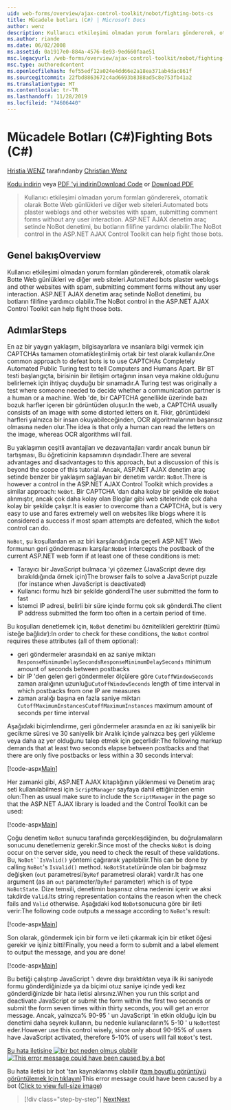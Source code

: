 ```yaml
---
uid: web-forms/overview/ajax-control-toolkit/nobot/fighting-bots-cs
title: Mücadele botları (C#) | Microsoft Docs
author: wenz
description: Kullanıcı etkileşimi olmadan yorum formları göndererek, otomatik olarak Botte Web günlükleri ve diğer web siteleri. ASP.NET AJAX con içindeki NoBot denetimi...
ms.author: riande
ms.date: 06/02/2008
ms.assetid: 0a1917e0-884a-4576-8e93-9ed660faae51
msc.legacyurl: /web-forms/overview/ajax-control-toolkit/nobot/fighting-bots-cs
msc.type: authoredcontent
ms.openlocfilehash: fef55edf12a024e4dd66e2a18ea371ab4dac861f
ms.sourcegitcommit: 22fbd8863672c4ad6693b8388ad5c8e753fb41a2
ms.translationtype: MT
ms.contentlocale: tr-TR
ms.lasthandoff: 11/28/2019
ms.locfileid: "74606440"
---
```

# <a name="fighting-bots-c"></a><span data-ttu-id="f99b7-104">Mücadele Botları (C#)</span><span class="sxs-lookup"><span data-stu-id="f99b7-104">Fighting Bots (C#)</span></span>

<span data-ttu-id="f99b7-105">[Hristia WENZ](https://github.com/wenz) tarafından</span><span class="sxs-lookup"><span data-stu-id="f99b7-105">by [Christian Wenz](https://github.com/wenz)</span></span>

<span data-ttu-id="f99b7-106">[Kodu indirin](https://download.microsoft.com/download/9/3/f/93f8daea-bebd-4821-833b-95205389c7d0/NoBot0.cs.zip) veya [PDF 'yi indirin](https://download.microsoft.com/download/b/6/a/b6ae89ee-df69-4c87-9bfb-ad1eb2b23373/nobot0CS.pdf)</span><span class="sxs-lookup"><span data-stu-id="f99b7-106">[Download Code](https://download.microsoft.com/download/9/3/f/93f8daea-bebd-4821-833b-95205389c7d0/NoBot0.cs.zip) or [Download PDF](https://download.microsoft.com/download/b/6/a/b6ae89ee-df69-4c87-9bfb-ad1eb2b23373/nobot0CS.pdf)</span></span>

> <span data-ttu-id="f99b7-107">Kullanıcı etkileşimi olmadan yorum formları göndererek, otomatik olarak Botte Web günlükleri ve diğer web siteleri.</span><span class="sxs-lookup"><span data-stu-id="f99b7-107">Automated bots plaster weblogs and other websites with spam, submitting comment forms without any user interaction.</span></span> <span data-ttu-id="f99b7-108">ASP.NET AJAX denetim araç setinde NoBot denetimi, bu botların filifine yardımcı olabilir.</span><span class="sxs-lookup"><span data-stu-id="f99b7-108">The NoBot control in the ASP.NET AJAX Control Toolkit can help fight those bots.</span></span>

## <a name="overview"></a><span data-ttu-id="f99b7-109">Genel bakış</span><span class="sxs-lookup"><span data-stu-id="f99b7-109">Overview</span></span>

<span data-ttu-id="f99b7-110">Kullanıcı etkileşimi olmadan yorum formları göndererek, otomatik olarak Botte Web günlükleri ve diğer web siteleri.</span><span class="sxs-lookup"><span data-stu-id="f99b7-110">Automated bots plaster weblogs and other websites with spam, submitting comment forms without any user interaction.</span></span> <span data-ttu-id="f99b7-111">ASP.NET AJAX denetim araç setinde NoBot denetimi, bu botların filifine yardımcı olabilir.</span><span class="sxs-lookup"><span data-stu-id="f99b7-111">The NoBot control in the ASP.NET AJAX Control Toolkit can help fight those bots.</span></span>

## <a name="steps"></a><span data-ttu-id="f99b7-112">Adımlar</span><span class="sxs-lookup"><span data-stu-id="f99b7-112">Steps</span></span>

<span data-ttu-id="f99b7-113">En az bir yaygın yaklaşım, bilgisayarlara ve ınsanlara bilgi vermek için CAPTCHAs tamamen otomatikleştirilmiş ortak bir test olarak kullanılır.</span><span class="sxs-lookup"><span data-stu-id="f99b7-113">One common approach to defeat bots is to use CAPTCHAs Completely Automated Public Turing test to tell Computers and Humans Apart.</span></span> <span data-ttu-id="f99b7-114">Bir BT testi başlangıçta, birisinin bir iletişim ortağının insan veya makine olduğunu belirlemek için ihtiyaç duyduğu bir sınamadır.</span><span class="sxs-lookup"><span data-stu-id="f99b7-114">A Turing test was originally a test where someone needed to decide whether a communication partner is a human or a machine.</span></span> <span data-ttu-id="f99b7-115">Web 'de, bir CAPTCHA genellikle üzerinde bazı bozuk harfler içeren bir görüntüden oluşur.</span><span class="sxs-lookup"><span data-stu-id="f99b7-115">In the web, a CAPTCHA usually consists of an image with some distorted letters on it.</span></span> <span data-ttu-id="f99b7-116">Fikir, görüntüdeki harfleri yalnızca bir insan okuyabileceğinden, OCR algoritmalarının başarısız olmasına neden olur.</span><span class="sxs-lookup"><span data-stu-id="f99b7-116">The idea is that only a human can read the letters on the image, whereas OCR algorithms will fail.</span></span>

<span data-ttu-id="f99b7-117">Bu yaklaşımın çeşitli avantajları ve dezavantajları vardır ancak bunun bir tartışması, Bu öğreticinin kapsamının dışındadır.</span><span class="sxs-lookup"><span data-stu-id="f99b7-117">There are several advantages and disadvantages to this approach, but a discussion of this is beyond the scope of this tutorial.</span></span> <span data-ttu-id="f99b7-118">Ancak, ASP.NET AJAX denetim araç setinde benzer bir yaklaşım sağlayan bir denetim vardır: `NoBot`.</span><span class="sxs-lookup"><span data-stu-id="f99b7-118">There is however a control in the ASP.NET AJAX Control Toolkit which provides a similar approach: `NoBot`.</span></span> <span data-ttu-id="f99b7-119">Bir CAPTCHA 'dan daha kolay bir şekilde ele `NoBot` alınmıştır, ancak çok daha kolay olan Bloglar gibi web sitelerinde çok daha kolay bir şekilde çalışır.</span><span class="sxs-lookup"><span data-stu-id="f99b7-119">It is easier to overcome than a CAPTCHA, but is very easy to use and fares extremely well on websites like blogs where it is considered a success if most spam attempts are defeated, which the `NoBot` control can do.</span></span>

<span data-ttu-id="f99b7-120">`NoBot`, şu koşullardan en az biri karşılandığında geçerli ASP.NET Web formunun geri göndermasını karşılar:</span><span class="sxs-lookup"><span data-stu-id="f99b7-120">`NoBot` intercepts the postback of the current ASP.NET web form if at least one of these conditions is met:</span></span>

- <span data-ttu-id="f99b7-121">Tarayıcı bir JavaScript bulmaca 'yi çözemez (JavaScript devre dışı bırakıldığında örnek için)</span><span class="sxs-lookup"><span data-stu-id="f99b7-121">The browser fails to solve a JavaScript puzzle (for instance when JavaScript is deactivated)</span></span>
- <span data-ttu-id="f99b7-122">Kullanıcı formu hızlı bir şekilde gönderdi</span><span class="sxs-lookup"><span data-stu-id="f99b7-122">The user submitted the form to fast</span></span>
- <span data-ttu-id="f99b7-123">İstemci IP adresi, belirli bir süre içinde formu çok sık gönderdi.</span><span class="sxs-lookup"><span data-stu-id="f99b7-123">The client IP address submitted the form too often in a certain period of time.</span></span>

<span data-ttu-id="f99b7-124">Bu koşulları denetlemek için, `NoBot` denetimi bu öznitelikleri gerektirir (tümü isteğe bağlıdır):</span><span class="sxs-lookup"><span data-stu-id="f99b7-124">In order to check for these conditions, the `NoBot` control requires these attributes (all of them optional):</span></span>

- <span data-ttu-id="f99b7-125">geri göndermeler arasındaki en az saniye miktarı `ResponseMinimumDelaySeconds`</span><span class="sxs-lookup"><span data-stu-id="f99b7-125">`ResponseMinimumDelaySeconds` minimum amount of seconds between postbacks</span></span>
- <span data-ttu-id="f99b7-126">bir IP 'den gelen geri göndermeler ölçülere göre `CutoffWindowSeconds` zaman aralığının uzunluğu</span><span class="sxs-lookup"><span data-stu-id="f99b7-126">`CutoffWindowSeconds` length of time interval in which postbacks from one IP are measures</span></span>
- <span data-ttu-id="f99b7-127">zaman aralığı başına en fazla saniye miktarı `CutoffMaximumInstances`</span><span class="sxs-lookup"><span data-stu-id="f99b7-127">`CutoffMaximumInstances` maximum amount of seconds per time interval</span></span>

<span data-ttu-id="f99b7-128">Aşağıdaki biçimlendirme, geri göndermeler arasında en az iki saniyelik bir gecikme süresi ve 30 saniyelik bir Aralık içinde yalnızca beş geri yükleme veya daha az yer olduğunu talep etmek için geçerlidir:</span><span class="sxs-lookup"><span data-stu-id="f99b7-128">The following markup demands that at least two seconds elapse between postbacks and that there are only five postbacks or less within a 30 seconds interval:</span></span>

[!code-aspx[Main](fighting-bots-cs/samples/sample1.aspx)]

<span data-ttu-id="f99b7-129">Her zamanki gibi, ASP.NET AJAX kitaplığının yüklenmesi ve Denetim araç seti kullanılabilmesi için `ScriptManager` sayfaya dahil ettiğinizden emin olun:</span><span class="sxs-lookup"><span data-stu-id="f99b7-129">Then as usual make sure to include the `ScriptManager` in the page so that the ASP.NET AJAX library is loaded and the Control Toolkit can be used:</span></span>

[!code-aspx[Main](fighting-bots-cs/samples/sample2.aspx)]

<span data-ttu-id="f99b7-130">Çoğu denetim `NoBot` sunucu tarafında gerçekleşdiğinden, bu doğrulamaların sonucunu denetlemeniz gerekir.</span><span class="sxs-lookup"><span data-stu-id="f99b7-130">Since most of the checks `NoBot` is doing occur on the server side, you need to check the result of these validations.</span></span> <span data-ttu-id="f99b7-131">Bu, `NoBot``IsValid()` yöntemi çağırarak yapılabilir.</span><span class="sxs-lookup"><span data-stu-id="f99b7-131">This can be done by calling `NoBot`'s `IsValid()` method.</span></span> <span data-ttu-id="f99b7-132">`NoBotState`türünde olan bir bağımsız değişken (`out` parametresi/`ByRef` parametresi olarak) vardır.</span><span class="sxs-lookup"><span data-stu-id="f99b7-132">It has one argument (as an `out` parameter/`ByRef` parameter) which is of type `NoBotState`.</span></span> <span data-ttu-id="f99b7-133">Dize temsili, denetimin başarısız olma nedenini içerir ve aksi takdirde `Valid`.</span><span class="sxs-lookup"><span data-stu-id="f99b7-133">Its string representation contains the reason when the check fails and `Valid` otherwise.</span></span> <span data-ttu-id="f99b7-134">Aşağıdaki kod `NoBot`sonucuna göre bir ileti verir:</span><span class="sxs-lookup"><span data-stu-id="f99b7-134">The following code outputs a message according to `NoBot`'s result:</span></span>

[!code-aspx[Main](fighting-bots-cs/samples/sample3.aspx)]

<span data-ttu-id="f99b7-135">Son olarak, göndermek için bir form ve ileti çıkarmak için bir etiket öğesi gerekir ve işiniz bitti!</span><span class="sxs-lookup"><span data-stu-id="f99b7-135">Finally, you need a form to submit and a label element to output the message, and you are done!</span></span>

[!code-aspx[Main](fighting-bots-cs/samples/sample4.aspx)]

<span data-ttu-id="f99b7-136">Bu betiği çalıştırıp JavaScript 'ı devre dışı bıraktıktan veya ilk iki saniyede formu gönderdiğinizde ya da biçimi otuz saniye içinde yedi kez gönderdiğinizde bir hata iletisi alırsınız.</span><span class="sxs-lookup"><span data-stu-id="f99b7-136">When you run this script and deactivate JavaScript or submit the form within the first two seconds or submit the form seven times within thirty seconds, you will get an error message.</span></span> <span data-ttu-id="f99b7-137">Ancak, yalnızca% 90-95 ' un JavaScript 'in etkin olduğu için bu denetimi daha seyrek kullanın, bu nedenle kullanıcıların% 5-10 ' u `NoBot`test eder.</span><span class="sxs-lookup"><span data-stu-id="f99b7-137">However use this control wisely, since only about 90-95% of users have JavaScript activated, therefore 5-10% of users will fail `NoBot`'s test.</span></span>

<span data-ttu-id="f99b7-138">[Bu hata iletisine ![bir bot neden olmuş olabilir](fighting-bots-cs/_static/image2.png)](fighting-bots-cs/_static/image1.png)</span><span class="sxs-lookup"><span data-stu-id="f99b7-138">[![This error message could have been caused by a bot](fighting-bots-cs/_static/image2.png)](fighting-bots-cs/_static/image1.png)</span></span>

<span data-ttu-id="f99b7-139">Bu hata iletisi bir bot 'tan kaynaklanmış olabilir ([tam boyutlu görüntüyü görüntülemek Için tıklayın](fighting-bots-cs/_static/image3.png))</span><span class="sxs-lookup"><span data-stu-id="f99b7-139">This error message could have been caused by a bot ([Click to view full-size image](fighting-bots-cs/_static/image3.png))</span></span>

> [!div class="step-by-step"]
> [<span data-ttu-id="f99b7-140">Next</span><span class="sxs-lookup"><span data-stu-id="f99b7-140">Next</span></span>](fighting-bots-vb.md)
